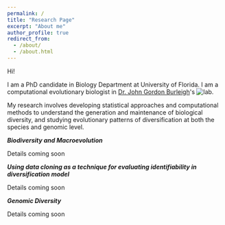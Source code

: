 ```yaml
---
permalink: /
title: "Research Page"
excerpt: "About me"
author_profile: true
redirect_from: 
  - /about/
  - /about.html
---
```

Hi!

I am a PhD candidate in Biology Department at University of Florida. I am a computational evolutionary biologist in [Dr. John Gordon Burleigh](https://biology.ufl.edu/gburleigh/)'s 
![lab](lap.jpg). 

My research involves developing statistical approaches and computational methods to understand the generation and maintenance of biological diversity, and studying evolutionary patterns of diversification at both the species and genomic level. 


***Biodiversity and Macroevolution***

Details coming soon



***Using data cloning as a technique for evaluating identifiability in diversification model***

Details coming soon


***Genomic Diversity***

Details coming soon

